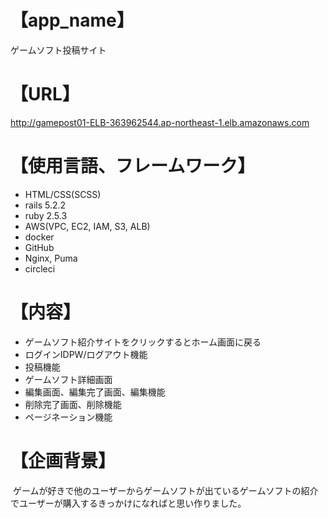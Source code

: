 # 【app_name】
ゲームソフト投稿サイト

# 【URL】
 http://gamepost01-ELB-363962544.ap-northeast-1.elb.amazonaws.com

# 【使用言語、フレームワーク】
- HTML/CSS(SCSS) 
- rails 5.2.2
- ruby 2.5.3
- AWS(VPC, EC2, IAM, S3, ALB)
- docker
- GitHub
- Nginx, Puma
- circleci

# 【内容】
- ゲームソフト紹介サイトをクリックするとホーム画面に戻る
- ログインIDPW/ログアウト機能
- 投稿機能
- ゲームソフト詳細画面
- 編集画面、編集完了画面、編集機能
- 削除完了画面、削除機能
- ページネーション機能

# 【企画背景】
 ゲームが好きで他のユーザーからゲームソフトが出ているゲームソフトの紹介でユーザーが購入するきっかけになればと思い作りました。

